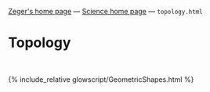 [Zeger's home page](https://www.hendrikse.name/) &mdash; [Science home page](https://www.hendrikse.name/science/) &mdash; `topology.html` 

# Topology
<div class="header_line"><br/></div>

{% include_relative glowscript/GeometricShapes.html %}
